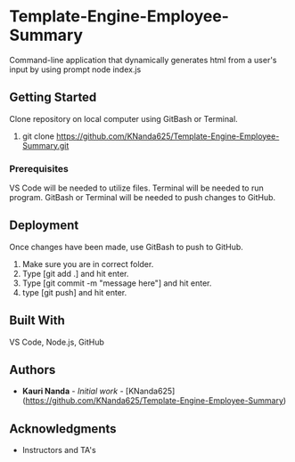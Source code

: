 # Template-Engine-Employee-Summary

Command-line application that dynamically generates html from a user's input by using prompt
	node index.js


## Getting Started

Clone repository on local computer using GitBash or Terminal.
1) git clone https://github.com/KNanda625/Template-Engine-Employee-Summary.git 


### Prerequisites

VS Code will be needed to utilize files.
Terminal will be needed to run program.
GitBash or Terminal will be needed to push changes to GitHub.


## Deployment

Once changes have been made, use GitBash to push to GitHub.
1) Make sure you are in correct folder.
2) Type [git add .] and hit enter.
3) Type [git commit -m "message here"] and hit enter.
4) type [git push] and hit enter.


## Built With

VS Code, Node.js, GitHub


## Authors

* **Kauri Nanda** - *Initial work* - [KNanda625] (https://github.com/KNanda625/Template-Engine-Employee-Summary)


## Acknowledgments

* Instructors and TA's